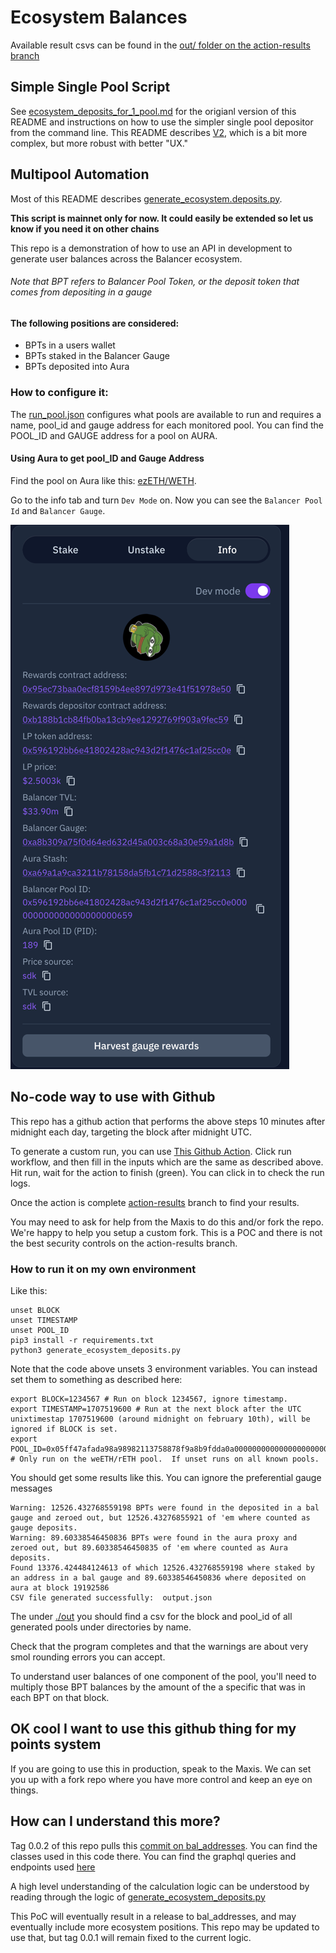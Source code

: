 # Ecosystem Balances 
Available result csvs can be found in the [out/ folder on the action-results branch](https://github.com/BalancerMaxis/ecosystem_balances_example/tree/action-results/out)

## Simple Single Pool Script
See [ecosystem_deposits_for_1_pool.md](ecosystem_deposits_for_1_pool.md) for the origianl version of this README and instructions on how to use the simpler single pool depositor from the command line. This README describes [V2](./generate_ecosystem_deposits.py), which is a bit more complex, but more robust with better "UX."

## Multipool Automation
Most of this README describes [generate_ecosystem.deposits.py](generate_ecosystem_deposits.py).

**This script is mainnet only for now.  It could easily be extended so let us know if you need it on other chains**

This repo is a demonstration of how to use an API in development to generate user balances across the Balancer ecosystem.
###### Note that BPT refers to Balancer Pool Token, or the deposit token that comes from depositing in a gauge

#### The following positions are considered:

- BPTs in a users wallet
- BPTs staked in the Balancer Gauge
- BPTs deposited into Aura

### How to configure it:
The [run_pool.json](./run_pools.json) configures what pools are available to run and requires a name, pool_id and gauge address for each monitored pool.  You can find the POOL_ID and GAUGE address for a pool on AURA.

#### Using Aura to get pool_ID and Gauge Address
Find the pool on Aura like this: [ezETH/WETH](https://app.aura.finance/#/1/pool/189).

Go to the info tab and turn `Dev Mode` on.  Now you can see the `Balancer Pool Id` and `Balancer Gauge`.  


![img.png](images/img.png)

## No-code way to use with Github
This repo has a github action that performs the  above steps 10 minutes after midnight each day, targeting the block after midnight UTC.

To generate a custom run, you can use [This Github Action](https://github.com/BalancerMaxis/ecosystem_balances_example/actions/workflows/multipool-cron.yaml).  Click run workflow, and then fill in the inputs which are the same as described above.  Hit run, wait for the action to finish (green).  You can click in to check the run logs.   

Once the action is complete  [action-results](https://github.com/BalancerMaxis/ecosystem_balances_example/tree/action-results/out) branch to find your results.

You may need to ask for help from the Maxis to do this and/or fork the repo.  We're happy to help you setup a custom fork.  This is a POC and there is not the best security controls on the action-results branch. 


### How to run it on my own environment
Like this:
```shell
unset BLOCK
unset TIMESTAMP
unset POOL_ID
pip3 install -r requirements.txt
python3 generate_ecosystem_deposits.py
```
Note that the code above unsets 3 environment variables.  You can instead set them to something as described here:
```shell
export BLOCK=1234567 # Run on block 1234567, ignore timestamp.
export TIMESTAMP=1707519600 # Run at the next block after the UTC unixtimestap 1707519600 (around midnight on february 10th), will be ignored if BLOCK is set.
export POOL_ID=0x05ff47afada98a98982113758878f9a8b9fdda0a000000000000000000000645 # Only run on the weETH/rETH pool.  If unset runs on all known pools.
```


You should get some results like this.  You can ignore the preferential gauge messages

```shell
Warning: 12526.432768559198 BPTs were found in the deposited in a bal gauge and zeroed out, but 12526.43276855921 of 'em where counted as gauge deposits.
Warning: 89.60338546450836 BPTs were found in the aura proxy and zeroed out, but 89.60338546450835 of 'em where counted as Aura deposits.
Found 13376.424484124613 of which 12526.432768559198 where staked by an address in a bal gauge and 89.60338546450836 where deposited on aura at block 19192586
CSV file generated successfully:  output.json
```

The under [./out](./out) you should find a csv for the block and pool_id of all generated pools under directories by name.

Check that the program completes and that the warnings are about very smol rounding errors you can accept.

To understand user balances of one component of the pool, you'll need to multiply those BPT balances by the amount of the a specific that was in each BPT on that block.



## OK cool I want to use this github thing for my points system
If you are going to use this in production, speak to the Maxis.  We can set you up with a fork repo where you have more control and keep an eye on things.

## How can I understand this more?
Tag 0.0.2 of this repo pulls this [commit on bal_addresses](https://github.com/BalancerMaxis/bal_addresses/tree/83a122b0349cde23a0643b83e4adf50859af24fe/bal_addresses).  You can find the classes used in this code there.  You can find the graphql queries and endpoints used [here](https://github.com/BalancerMaxis/bal_addresses/blob/83a122b0349cde23a0643b83e4adf50859af24fe/bal_addresses/queries.py)

A high level understanding of the calculation logic can be understood by reading through the logic of [generate_ecosystem_deposits.py](./generate_ecosystem_deposits.py)

This PoC will eventually result in a release to bal_addresses, and may eventually include more ecosystem positions.  This repo may be updated to use that, but tag 0.0.1 will remain fixed to the current logic.
